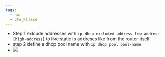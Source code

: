 ```yaml
---
tags:
  - nwt
  - 3te_Klasse
---
```

- Step 1 exlcude addresses with `ip dhcp excluded-address low-address [high-address]` to like static ip addreses like from the router itself
- step 2 define a dhcp pool name with `ip dhcp pool pool-name ` 
- ![](Pasted%20image%2020250110110940.png)